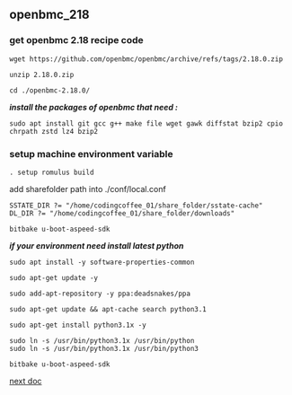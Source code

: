 ## openbmc_218
### get openbmc 2.18 recipe code
```shell
wget https://github.com/openbmc/openbmc/archive/refs/tags/2.18.0.zip

unzip 2.18.0.zip

cd ./openbmc-2.18.0/
```
***install the packages of openbmc that need :***
```shell
sudo apt install git gcc g++ make file wget gawk diffstat bzip2 cpio chrpath zstd lz4 bzip2
```

### setup machine environment variable
```shell
. setup romulus build
```
add sharefolder path into ./conf/local.conf
```shell
SSTATE_DIR ?= "/home/codingcoffee_01/share_folder/sstate-cache"
DL_DIR ?= "/home/codingcoffee_01/share_folder/downloads"

bitbake u-boot-aspeed-sdk
```
***if your environment need install latest python***
```shell
sudo apt install -y software-properties-common

sudo apt-get update -y

sudo add-apt-repository -y ppa:deadsnakes/ppa

sudo apt-get update && apt-cache search python3.1

sudo apt-get install python3.1x -y

sudo ln -s /usr/bin/python3.1x /usr/bin/python
sudo ln -s /usr/bin/python3.1x /usr/bin/python3

bitbake u-boot-aspeed-sdk
```

[next doc](https://github.com/chiyanglin-AStar/openbmc_218/meta-yourcompany/meta-yourmachine/README)
